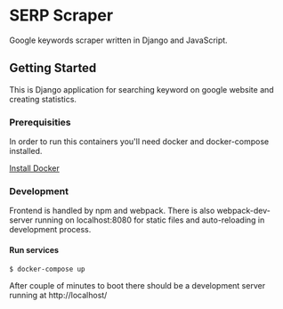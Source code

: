 # SERP Scraper

Google keywords scraper written in Django and JavaScript.

## Getting Started

This is Django application for searching keyword on google website and creating statistics.

### Prerequisities

In order to run this containers you'll need docker and docker-compose installed.

[Install Docker](https://docs.docker.com/install)

### Development

Frontend is handled by npm and webpack. There is also webpack-dev-server running on localhost:8080 for static files and auto-reloading in development process.

#### Run services

```shell
$ docker-compose up
```

After couple of minutes to boot there should be a development server running at http://localhost/
